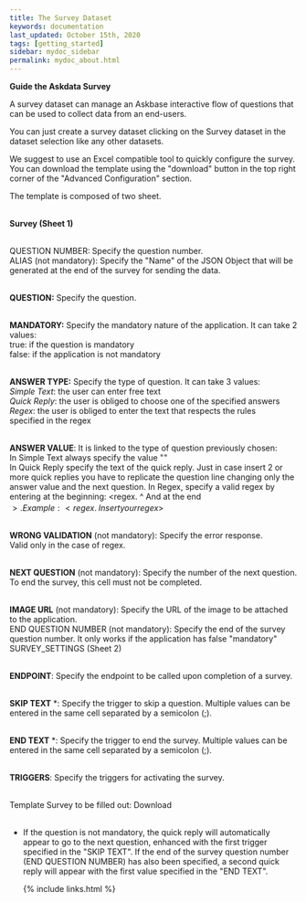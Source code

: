 ```yaml
---
title: The Survey Dataset
keywords: documentation
last_updated: October 15th, 2020
tags: [getting_started]
sidebar: mydoc_sidebar
permalink: mydoc_about.html
---
```


**Guide the Askdata Survey**

A survey dataset can manage an Askbase interactive flow of questions that can be used to collect data from an end-users.

You can just create a survey dataset clicking on the Survey dataset in the dataset selection like any other datasets.

We suggest to use an Excel compatible tool to quickly configure the survey. You can download the template using the "download" button in the top right corner of the "Advanced Configuration" section.

The template is composed of two sheet.

**‍**  
**Survey (Sheet 1)**

**‍**  
QUESTION NUMBER: Specify the question number.  
ALIAS (not mandatory): Specify the "Name" of the JSON Object that will be generated at the end of the survey for sending the data.  
‍

**QUESTION:** Specify the question.

‍  
**MANDATORY:** Specify the mandatory nature of the application. It can take 2 values:  
 true: if the question is mandatory  
 false: if the application is not mandatory  
‍

**ANSWER TYPE:** Specify the type of question. It can take 3 values:  
 *Simple Text*: the user can enter free text  
 *Quick Reply*: the user is obliged to choose one of the specified answers  
 *Regex*: the user is obliged to enter the text that respects the rules  
specified in the regex  
**‍**

**ANSWER VALUE**: It is linked to the type of question previously chosen:  
 In Simple Text always specify the value "<any>"  
 In Quick Reply specify the text of the quick reply. Just in case insert 2 or more quick replies you have to replicate the question line changing only the answer value and the next question. In Regex, specify a valid regex by entering at the beginning: <regex. ^ And at the end  
$>. Example: <regex. ^\ Insert your regex$>

‍  
**WRONG VALIDATION** (not mandatory): Specify the error response.  
Valid only in the case of regex.  
**‍**

**NEXT QUESTION** (not mandatory): Specify the number of the next question. To end the survey, this cell must not be completed.  
**‍**

**IMAGE URL** (not mandatory): Specify the URL of the image to be attached to the application.  
END QUESTION NUMBER (not mandatory): Specify the end of the survey question number. It only works if the application has false "mandatory"  
SURVEY\_SETTINGS (Sheet 2)  
‍

**ENDPOINT**: Specify the endpoint to be called upon completion of a survey.  
‍

**SKIP TEXT** *: Specify the trigger to skip a question. Multiple values ​​can be entered in the same cell separated by a semicolon (;).  
**‍**

**END TEXT** *: Specify the trigger to end the survey. Multiple values ​​can be entered in the same cell separated by a semicolon (;).  
‍

**TRIGGERS**: Specify the triggers for activating the survey.  
‍

Template Survey to be filled out: Download  
‍

* If the question is not mandatory, the quick reply will automatically appear to go to the next question, enhanced with the first trigger specified in the "SKIP TEXT". If the end of the survey question number (END QUESTION NUMBER) has also been specified, a second quick reply will appear with the first value specified in the "END TEXT".  




    {% include links.html %}

    